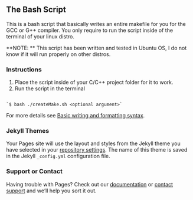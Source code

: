 ## The Bash Script

This is a bash script that basically writes an entire makefile for you for the GCC or G++ compiler. You only require to run the script inside of the terminal of your linux distro.

**NOTE: ** This script has been written and tested in Ubuntu OS, I do not know if it will run properly on other distros.

### Instructions

1. Place the script inside of your C/C++ project folder for it to work.
2. Run the script in the terminal
```code

`$ bash ./createMake.sh <optional argument>`

```

For more details see [Basic writing and formatting syntax](https://docs.github.com/en/github/writing-on-github/getting-started-with-writing-and-formatting-on-github/basic-writing-and-formatting-syntax).

### Jekyll Themes

Your Pages site will use the layout and styles from the Jekyll theme you have selected in your [repository settings](https://github.com/KamilKrauze/Dynamic-makefile-script/settings/pages). The name of this theme is saved in the Jekyll `_config.yml` configuration file.

### Support or Contact

Having trouble with Pages? Check out our [documentation](https://docs.github.com/categories/github-pages-basics/) or [contact support](https://support.github.com/contact) and we’ll help you sort it out.
